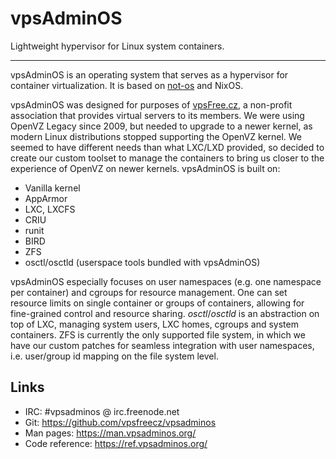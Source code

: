 # vpsAdminOS

Lightweight hypervisor for Linux system containers.

---

vpsAdminOS is an operating system that serves as a hypervisor for container
virtualization. It is based on [not-os](https://github.com/cleverca22/not-os/)
and NixOS.

vpsAdminOS was designed for purposes of [vpsFree.cz](https://vpsfree.org),
a non-profit association that provides virtual servers to its members. We were
using OpenVZ Legacy since 2009, but needed to upgrade to a newer kernel,
as modern Linux distributions stopped supporting the OpenVZ kernel. We seemed to
have different needs than what LXC/LXD provided, so decided to create our custom
toolset to manage the containers to bring us closer to the experience of OpenVZ
on newer kernels. vpsAdminOS is built on:

- Vanilla kernel
- AppArmor
- LXC, LXCFS
- CRIU
- runit
- BIRD
- ZFS
- osctl/osctld (userspace tools bundled with vpsAdminOS)

vpsAdminOS especially focuses on user namespaces (e.g. one namespace per
container) and cgroups for resource management. One can set resource limits
on single container or groups of containers, allowing for fine-grained control
and resource sharing. *osctl*/*osctld* is an abstraction on top of LXC, managing
system users, LXC homes, cgroups and system containers. ZFS is currently
the only supported file system, in which we have our custom patches for seamless
integration with user namespaces, i.e. user/group id mapping on the file system
level.

## Links

* IRC: #vpsadminos @ irc.freenode.net
* Git: <https://github.com/vpsfreecz/vpsadminos>
* Man pages: <https://man.vpsadminos.org/>
* Code reference: <https://ref.vpsadminos.org/>

